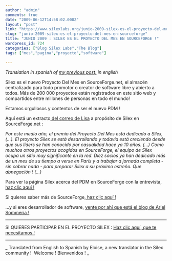 ```yaml
---
author: "admin"
comments: true
date: "2009-06-12T14:58:02.000Z"
layout: "post"
link: "https://www.silexlabs.org/junio-2009-silex-es-el-proyecto-del-mes-en-sourceforge/"
slug: "junio-2009-silex-es-el-proyecto-del-mes-en-sourceforge"
title: "JUNIO 2009 : SILEX ES EL PROYECTO DEL MES EN SOURCEFORGE !"
wordpress_id: 724
categories: ["Blog Silex Labs","The Blog"]
tags: ["mes","pagina","proyecto","software"]

---
```

_Translation in spanish of [my previous post,](https://www.silexlabs.org/2009/06/june-2009-silex-is-project-of-the-month-on-sourceforge/) in english_




Silex es el nuevo Proyecto Del Mes en SourceForge.net, el almacén centralizado para todo promotor o creator de software libre y abierto a todos. Más de 200 000 proyectos están registrados en este sitio web y compartidos entre millones de personas en todo el mundo!




Estamos orgullosos y contentos de ser el nuevo PDM !




Aquí está un extracto[ del correo de Lisa](http://sourceforge.net/community/june-project-of-the-month/) a propósito de Silex en SourceForge.net :




_Por este medio año, el premio del Proyecto Del Mes está dedicado a Silex, (…). El proyecto Silex se está desarrollando y todavia está creciendo desde que sus líders se han conocido por casualidad hace ya 10 años. (…) Como muchos otros proyectos acogidos en SourceForge, el equipo de Silex ocupa un sitio muy significante en la red. Diez socios ya han dedicado más de un mes de su tiempo a verse en París y a trabajar a jornada completa - sin cobrar nada - para preparar Silex a su próximo estreño. Que abnegación ! (…)_




Para ver la página Silex acerca del PDM en SourceForge con la entrevista, [haz clic aquí !](http://sourceforge.net/community/potm-200906/)




Si quieres saber más de SourceForge,[ haz clic aquí !](http://sourceforge.net/apps/trac/sourceforge/wiki/What%20is%20SourceForge.net?)




…y si eres desarrollador de software, [vente por ahí que está el blog de Ariel Sommeria !](http://arielsommeria.com/blog/2009/06/03/silex-is-sourceforge-project-of-the-month/)







************




SI QUIERES PARTICIPAR EN EL PROYECTO SILEX : [Haz clic aquí, que te necesitamos !](http://sourceforge.net/projects/silex)




************


_ Translated from English to Spanish by Eloise, a new translator in the Silex community !  Welcome ! Bienvenidos !
_

